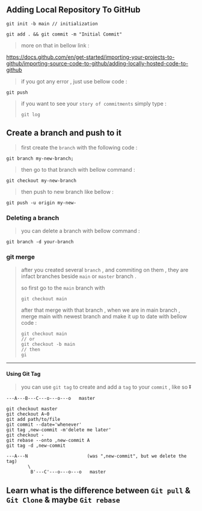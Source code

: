 ## Adding Local Repository To GitHub

```
git init -b main // initialization

git add . && git commit -m "Initial Commit"
```

> more on that in bellow link :

https://docs.github.com/en/get-started/importing-your-projects-to-github/importing-source-code-to-github/adding-locally-hosted-code-to-github

> if you got any error , just use bellow code :

```
git push 
```

> if you want to see your `story of commitments` simply type :
>
> ```
> git log
> ```

## Create a branch and push to it

> first create the `branch` with the following code :

```
git branch my-new-branch;
```

> then go to that branch with bellow command :

```
git checkout my-new-branch
```

> then push to new branch like bellow :

```
git push -u origin my-new-
```

### Deleting a branch

> you can delete a branch with bellow command :

```
git branch -d your-branch
```

### git merge

> after you created several `branch` , and commiting on them , they are infact branches beside `main` or `master` branch .
>
> so first go to the `main` branch with
>
> ```
> git checkout main
> ```
>
> after that merge with that branch , when we are in main branch , merge main with newest branch and make it up to date with bellow code :
>
> ```
> git checkout main
> // or
> git checkout -b main
> // then
> gi
> ```
>

---------

#### Using Git Tag

> you can use `git tag` to create and add a `tag` to your `commit` , like so :arrow_double_down:

```
---A---B---C---o---o---o   master

git checkout master
git checkout A~0
git add path/to/file
git commit --date='whenever'
git tag ,new-commit -m'delete me later'
git checkout -
git rebase --onto ,new-commit A
git tag -d ,new-commit

---A---N                      (was ",new-commit", but we delete the tag)
        \
         B'---C'---o---o---o   master
```

## Learn what is the difference between `Git pull` & `Git Clone` & maybe `Git rebase`
